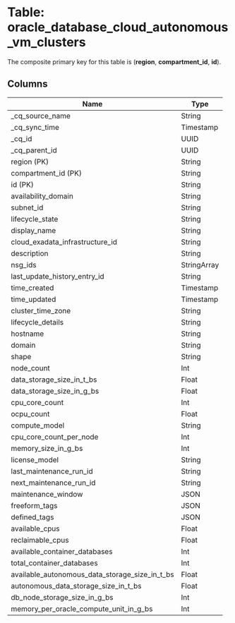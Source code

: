 # Table: oracle_database_cloud_autonomous_vm_clusters

The composite primary key for this table is (**region**, **compartment_id**, **id**).

## Columns

| Name          | Type          |
| ------------- | ------------- |
|_cq_source_name|String|
|_cq_sync_time|Timestamp|
|_cq_id|UUID|
|_cq_parent_id|UUID|
|region (PK)|String|
|compartment_id (PK)|String|
|id (PK)|String|
|availability_domain|String|
|subnet_id|String|
|lifecycle_state|String|
|display_name|String|
|cloud_exadata_infrastructure_id|String|
|description|String|
|nsg_ids|StringArray|
|last_update_history_entry_id|String|
|time_created|Timestamp|
|time_updated|Timestamp|
|cluster_time_zone|String|
|lifecycle_details|String|
|hostname|String|
|domain|String|
|shape|String|
|node_count|Int|
|data_storage_size_in_t_bs|Float|
|data_storage_size_in_g_bs|Float|
|cpu_core_count|Int|
|ocpu_count|Float|
|compute_model|String|
|cpu_core_count_per_node|Int|
|memory_size_in_g_bs|Int|
|license_model|String|
|last_maintenance_run_id|String|
|next_maintenance_run_id|String|
|maintenance_window|JSON|
|freeform_tags|JSON|
|defined_tags|JSON|
|available_cpus|Float|
|reclaimable_cpus|Float|
|available_container_databases|Int|
|total_container_databases|Int|
|available_autonomous_data_storage_size_in_t_bs|Float|
|autonomous_data_storage_size_in_t_bs|Float|
|db_node_storage_size_in_g_bs|Int|
|memory_per_oracle_compute_unit_in_g_bs|Int|